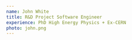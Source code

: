 ```yaml
---
name: John White
title: R&D Project Software Engineer
experience: PhD High Energy Physics + Ex-CERN
photo: john.png
---
```

